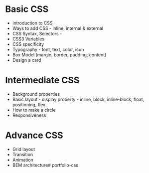 # Basic CSS

- introduction to CSS
- Ways to add CSS - inline, internal & external
- CSS Syntax, Selectors -
- CSS3 Variables
- CSS specificity
- Typography - font, text, color, icon
- Box Model (margin, border, padding, content)
- Design a card

# Intermediate CSS

- Background properties
- Basic layout - display property - inline, block, inline-block,  float, positioning, flex
- How to make a circle
- Responsiveness

# Advance CSS

- Grid layout
- Transition
- Animation
- BEM architecture#   p o r t f o l i o - c s s  
 